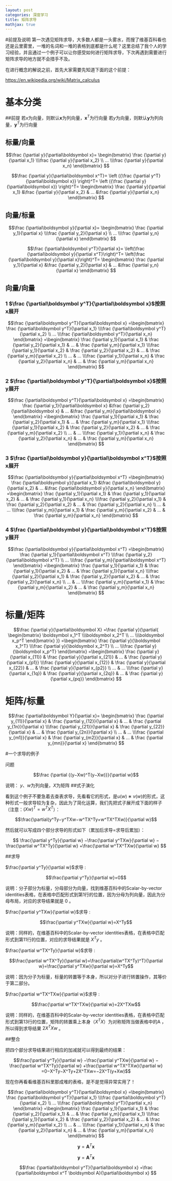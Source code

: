 ```yaml
---
layout: post
categories: 深度学习
title: 矩阵求导
mathjax: true
---
```




#前提及说明
第一次遇见矩阵求导，大多数人都是一头雾水，而搜了维基百科看也还是云里雾里，一堆的名词和一堆的表格到底都是什么呢？这里总结了我个人的学习经验，并且通过一个例子可以让你感受如何进行矩阵求导，下次再遇到需要进行矩阵求导的地方就不会措手不及。

在进行概念的解说之前，首先大家需要先知道下面的这个前提：


https://en.wikipedia.org/wiki/Matrix_calculus

# 基本分类

##前提
若$x$为向量，则默认$\boldsymbol x$为列向量，$\boldsymbol x^T$为行向量
若$y$为向量，则默认$\boldsymbol y$为列向量，$\boldsymbol y^T$为行向量

## 标量/向量

$$\frac {\partial y}{\partial\boldsymbol x}=
\begin{bmatrix} 
 \frac {\partial y}{\partial x_1}
\\\frac {\partial y}{\partial x_2}
\\ ...
\\\frac {\partial y}{\partial x_n}
\end{bmatrix} $$

$$\frac {\partial y}{\partial\boldsymbol x^T}=
\left ({\frac {\partial y^T}{\partial\boldsymbol x}} \right)^T=
\left ({\frac {\partial y}{\partial\boldsymbol x}} \right)^T=
\begin{bmatrix} 
 \frac {\partial y}{\partial x_1}
&\frac {\partial y}{\partial x_2}
& ...
&\frac {\partial y}{\partial x_n}
\end{bmatrix} 
$$

## 向量/标量

$$\frac {\partial\boldsymbol y}{\partial x}=
\begin{bmatrix} 
  \frac {\partial y_1}{\partial x}
\\\frac {\partial y_2}{\partial x}
\\ ...
\\\frac {\partial y_n}{\partial x}
\end{bmatrix} $$

$$\frac {\partial\boldsymbol y^T}{\partial x}=
\left(\frac {\partial\boldsymbol y}{\partial x^T}\right)^T=
\left(\frac {\partial\boldsymbol y}{\partial x}\right)^T=
\begin{bmatrix} 
  \frac {\partial y_1}{\partial x}
&\frac {\partial y_2}{\partial x}
& ...
&\frac {\partial y_n}{\partial x}
\end{bmatrix} 
$$

## 向量/向量

### 1 $\frac {\partial\boldsymbol y^T}{\partial\boldsymbol x}$按照$\boldsymbol x$展开

$$\frac {\partial\boldsymbol y^T}{\partial\boldsymbol x}
=\begin{bmatrix} 
 \frac {\partial\boldsymbol y^T}{\partial x_1}
\\\frac {\partial\boldsymbol y^T}{\partial x_2}
\\ ...
\\\frac {\partial\boldsymbol y^T}{\partial x_n}
\end{bmatrix}
=\begin{bmatrix} 
  \frac {\partial y_1}{\partial x_1}
  & \frac {\partial y_2}{\partial x_1}
  & ...
  & \frac {\partial y_m}{\partial x_1}
\\\frac {\partial y_1}{\partial x_2}
  & \frac {\partial y_2}{\partial x_2}
  & ...
  & \frac {\partial y_m}{\partial x_2}
\\ ...
  & ...
\\\frac {\partial y_1}{\partial x_n}
  & \frac {\partial y_2}{\partial x_n}
  & ...
  & \frac {\partial y_m}{\partial x_n}
\end{bmatrix}
$$

### 2 $\frac {\partial\boldsymbol y^T}{\partial\boldsymbol x}$按照$\boldsymbol y$展开

$$\frac {\partial\boldsymbol y^T}{\partial\boldsymbol x}
=\begin{bmatrix} 
  \frac {\partial y_1}{\partial\boldsymbol x}
&\frac {\partial y_2}{\partial\boldsymbol x}
& ...
&\frac {\partial y_m}{\partial\boldsymbol x}
\end{bmatrix}
=\begin{bmatrix} 
  \frac {\partial y_1}{\partial x_1}
  & \frac {\partial y_2}{\partial x_1}
  & ...
  & \frac {\partial y_m}{\partial x_1}
\\\frac {\partial y_1}{\partial x_2}
  & \frac {\partial y_2}{\partial x_2}
  & ...
  & \frac {\partial y_m}{\partial x_2}
\\ ...
  & ...
\\\frac {\partial y_1}{\partial x_n}
  & \frac {\partial y_2}{\partial x_n}
  & ...
  & \frac {\partial y_m}{\partial x_n}
\end{bmatrix} 
$$

### 3 $\frac {\partial\boldsymbol y}{\partial\boldsymbol x^T}$按照$\boldsymbol x$展开

$$\frac {\partial\boldsymbol y}{\partial\boldsymbol x^T}
=\begin{bmatrix} 
  \frac {\partial\boldsymbol y}{\partial x_1}
&\frac {\partial\boldsymbol y}{\partial x_2}
& ...
&\frac {\partial\boldsymbol y}{\partial x_n}
\end{bmatrix}
=\begin{bmatrix} 
  \frac {\partial y_1}{\partial x_1}
  & \frac {\partial y_1}{\partial x_2}
  & ...
  & \frac {\partial y_1}{\partial x_n}
\\\frac {\partial y_2}{\partial x_1}
  & \frac {\partial y_2}{\partial x_2}
  & ...
  & \frac {\partial y_2}{\partial x_n}
\\ ...
  & ...
\\\frac {\partial y_m}{\partial x_1}
  & \frac {\partial y_m}{\partial x_2}
  & ...
  & \frac {\partial y_m}{\partial x_n}
\end{bmatrix} 
$$

### 4 $\frac {\partial\boldsymbol y}{\partial\boldsymbol x^T}$按照$\boldsymbol y$展开

$$\frac {\partial\boldsymbol y}{\partial\boldsymbol x^T}
=\begin{bmatrix} 
 \frac {\partial y_1}{\partial\boldsymbol x^T}
\\\frac {\partial y_2}{\partial\boldsymbol x^T}
\\ ...
\\\frac {\partial y_m}{\partial\boldsymbol x^T}
\end{bmatrix}
=\begin{bmatrix} 
  \frac {\partial y_1}{\partial x_1}
  & \frac {\partial y_1}{\partial x_2}
  & ...
  & \frac {\partial y_1}{\partial x_n}
\\\frac {\partial y_2}{\partial x_1}
  & \frac {\partial y_2}{\partial x_2}
  & ...
  & \frac {\partial y_2}{\partial x_n}
\\ ...
  & ...
\\\frac {\partial y_m}{\partial x_1}
  & \frac {\partial y_m}{\partial x_2}
  & ...
  & \frac {\partial y_m}{\partial x_n}
\end{bmatrix} 
$$

# 标量/矩阵

$$\frac {\partial y}{\partial\boldsymbol X}
=\frac {\partial y}{\partial{
\begin{bmatrix} 
  \boldsymbol x_1^T
\\\boldsymbol x_2^T
\\ ...
\\\boldsymbol x_p^T
\end{bmatrix}
}}
=\begin{bmatrix} 
  \frac {\partial y}{\boldsymbol x_1^T}
\\\frac {\partial y}{\boldsymbol x_2^T}
\\ ...
\\\frac {\partial y}{\boldsymbol x_p^T}
\end{bmatrix}
=\begin{bmatrix} 
  \frac {\partial y}{\partial x_{11}}
  & \frac {\partial y}{\partial x_{21}}
  & ...
  & \frac {\partial y}{\partial x_{p1}}
\\\frac {\partial y}{\partial x_{12}}
  & \frac {\partial y}{\partial x_{22}}
  & ...
  & \frac {\partial y}{\partial x_{p2}}
\\ ...
  & ...
\\\frac {\partial y}{\partial x_{1q}}
  & \frac {\partial y}{\partial x_{2q}}
  & ...
  & \frac {\partial y}{\partial x_{pq}}
\end{bmatrix} 
$$

# 矩阵/标量

$$\frac {\partial\boldsymbol Y}{\partial x}=
\begin{bmatrix} 
  \frac {\partial y_{11}}{\partial x}
  & \frac {\partial y_{12}}{\partial x}
  & ...
  & \frac {\partial y_{1n}}{\partial x}
\\\frac {\partial y_{21}}{\partial x}
  & \frac {\partial y_{22}}{\partial x}
  & ...
  & \frac {\partial y_{2n}}{\partial x}
\\ ...
  & ...
\\\frac {\partial y_{m1}}{\partial x}
  & \frac {\partial y_{m2}}{\partial x}
  & ...
  & \frac {\partial y_{mn}}{\partial x}
\end{bmatrix} 
$$


#一个求导的例子

问题

$$\frac {\partial {(y−Xw)^T(y−Xw)}}{\partial w}$$

说明： $y$、$w$为列向量，$X$为矩阵
##式子演化

看到这个例子不要急着去查表求导，先看看它的形式，是$u(w)∗v(w)$的形式，这种形式一般求导较为复杂，因此为了简化运算，我们先把式子展开成下面的样子（注意：$(Xw)^T=w^TX^T$）： 

$$\frac{\partial(y^Ty−y^TXw−w^TX^Ty+w^TX^TXw)}{\partial w}$$

然后就可以写成四个部分求导的形式如下（累加后求导=求导后累加）： 

$$
\frac{\partial y^Ty}{\partial w}
−\frac{\partial y^TXw}{\partial w}
−\frac{\partial w^TX^Ty}{\partial w}
+\frac{\partial w^TX^TXw}{\partial w}
$$

##求导

$\frac{\partial y^Ty}{\partial w}$求导 : 

$$\frac{\partial y^Ty}{\partial w}=0$$

说明：分子部分为标量，分母部分为向量，找到维基百科中的Scalar-by-vector identities表格，在表格中匹配形式到第1行的位置，因为分母为列向量，因此为分母布局，对应的求导结果就是 0 。

$\frac{\partial y^TXw}{\partial w}$求导 : 

$$\frac{\partial y^TXw}{\partial w}=X^Ty$$

说明：同样的，在维基百科中的Scalar-by-vector identities表格，在表格中匹配形式到第11行的位置，对应的求导结果就是 $X^Ty$ 。

$\frac{\partial w^TX^Ty}{\partial w}$求导 :

$$\frac{\partial w^TX^Ty}{\partial w}=\frac{\partial(w^TX^Ty)^T}{\partial w}=\frac{\partial y^TXw}{\partial w}=X^Ty$$

说明：因为分子为标量，标量的转置等于本身，所以对分子进行转置操作，其等价于第二部分。


$\frac{\partial w^TX^TXw}{\partial w}$求导 : 

$$\frac{\partial w^TX^TXw}{\partial w}=2X^TXw$$

说明：同样的，在维基百科中的Scalar-by-vector identities表格，在表格中匹配形式到第13行的位置，矩阵的转置乘上本身（$X^TX$）为对称矩阵当做表格中的A ，所以得到求导结果 $2X^TXw$ 。

##整合

把四个部分求导结果进行相应的加减就可以得到最终的结果： 

$$\frac{\partial y^Ty}{\partial w}
−\frac{\partial y^TXw}{\partial w}
−\frac{\partial w^TX^Ty}{\partial w}
+\frac{\partial w^TX^TXw}{\partial w}
=0−X^Ty−X^Ty+2X^TXw=−2X^T(y+Xw)$$

现在你再看看维基百科里那成堆的表格，是不是觉得异常实用了！



$$\frac {\partial\boldsymbol y^T}{\partial\boldsymbol x}
=\begin{bmatrix} 
 \frac {\partial\boldsymbol y^T}{\partial x_1}
\\\frac {\partial\boldsymbol y^T}{\partial x_2}
\\ ...
\\\frac {\partial\boldsymbol y^T}{\partial x_n}
\end{bmatrix}
=\begin{bmatrix} 
  \frac {\partial y_1}{\partial x_1}
  & \frac {\partial y_2}{\partial x_1}
  & ...
  & \frac {\partial y_m}{\partial x_1}
\\\frac {\partial y_1}{\partial x_2}
  & \frac {\partial y_2}{\partial x_2}
  & ...
  & \frac {\partial y_m}{\partial x_2}
\\ ...
  & ...
\\\frac {\partial y_1}{\partial x_n}
  & \frac {\partial y_2}{\partial x_n}
  & ...
  & \frac {\partial y_m}{\partial x_n}
\end{bmatrix}
$$

$$\boldsymbol y=\boldsymbol A^T \boldsymbol x$$

$$\boldsymbol y=\boldsymbol A^T \boldsymbol x$$

$$\frac {\partial\boldsymbol y^T}{\partial\boldsymbol x}
=\frac {\partial\boldsymbol x^T \boldsymbol A}{\partial\boldsymbol x}
$$